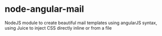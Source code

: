 # node-angular-mail
NodeJS module to create beautiful mail templates using angularJS syntax, using Juice to inject CSS directly inline or from a file
